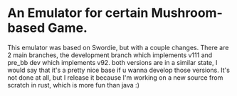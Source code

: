 # An Emulator for certain Mushroom-based Game.
This emulator was based on Swordie, but with a couple changes.
There are 2 main branches, the development branch which implements v111 and pre_bb dev which implements v92.
both versions are in a similar state, I would say that it's a pretty nice base if u wanna develop those versions.
It's not done at all, but I release it because I'm working on a new source from scratch in rust, which is more fun than java :)
